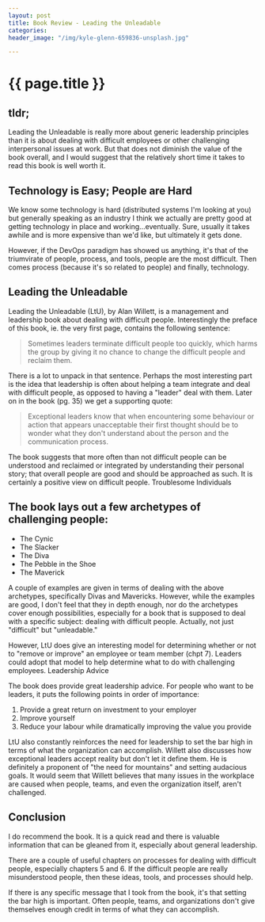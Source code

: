 ```yaml
---
layout: post
title: Book Review - Leading the Unleadable
categories:
header_image: "/img/kyle-glenn-659836-unsplash.jpg"

---
```



# {{ page.title }}


## tldr;

Leading the Unleadable is really more about generic leadership principles than it is about dealing with difficult employees or other challenging interpersonal issues at work. But that does not diminish the value of the book overall, and I would suggest that the relatively short time it takes to read this book is well worth it.

## Technology is Easy; People are Hard

We know some technology is hard (distributed systems I'm looking at you) but generally speaking as an industry I think we actually are pretty good at getting technology in place and working...eventually. Sure, usually it takes awhile and is more expensive than we'd like, but ultimately it gets done.

However, if the DevOps paradigm has showed us anything, it's that of the triumvirate of people, process, and tools, people are the most difficult. Then comes process (because it's so related to people) and finally, technology.

## Leading the Unleadable

Leading the Unleadable (LtU), by Alan Willett, is a management and leadership book about dealing with difficult people. Interestingly the preface of this book, ie. the very first page, contains the following sentence:

>Sometimes leaders terminate difficult people too quickly, which harms the group by giving it no chance to change the difficult people and reclaim them.

There is a lot to unpack in that sentence. Perhaps the most interesting part is the idea that leadership is often about helping a team integrate and deal with difficult people, as opposed to having a "leader" deal with them. Later on in the book (pg. 35) we get a supporting quote:

>Exceptional leaders know that when encountering some behaviour or action that appears unacceptable their first thought should be to wonder what they don't understand about the person and the communication process.

The book suggests that more often than not difficult people can be understood and reclaimed or integrated by understanding their personal story; that overall people are good and should be approached as such. It is certainly a positive view on difficult people.
Troublesome Individuals

## The book lays out a few archetypes of challenging people:

* The Cynic
* The Slacker
* The Diva
* The Pebble in the Shoe
* The Maverick

A couple of examples are given in terms of dealing with the above archetypes, specifically Divas and Mavericks. However, while the examples are good, I don't feel that they in depth enough, nor do the archetypes cover enough possibilities, especially for a book that is supposed to deal with a specific subject: dealing with difficult people. Actually, not just "difficult" but "unleadable."

However, LtU does give an interesting model for determining whether or not to "remove or improve" an employee or team member (chpt 7). Leaders could adopt that model to help determine what to do with challenging employees.
Leadership Advice

The book does provide great leadership advice. For people who want to be leaders, it puts the following points in order of importance:

1. Provide a great return on investment to your employer
2. Improve yourself
3. Reduce your labour while dramatically improving the value you provide

LtU also constantly reinforces the need for leadership to set the bar high in terms of what the organization can accomplish. Willett also discusses how exceptional leaders accept reality but don't let it define them. He is definitely a proponent of "the need for mountains" and setting audacious goals. It would seem that Willett believes that many issues in the workplace are caused when people, teams, and even the organization itself, aren't challenged.

## Conclusion

I do recommend the book. It is a quick read and there is valuable information that can be gleaned from it, especially about general leadership.

There are a couple of useful chapters on processes for dealing with difficult people, especially chapters 5 and 6. If the difficult people are really misunderstood people, then these ideas, tools, and processes should help.

If there is any specific message that I took from the book, it's that setting the bar high is important. Often people, teams, and organizations don't give themselves enough credit in terms of what they can accomplish.